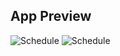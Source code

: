 ## App Preview

  <img src="https://i.imgur.com/DQPnRGq.jpg" alt="Schedule">

  <img src="https://i.imgur.com/60v1HoM.jpg" alt="Schedule">
